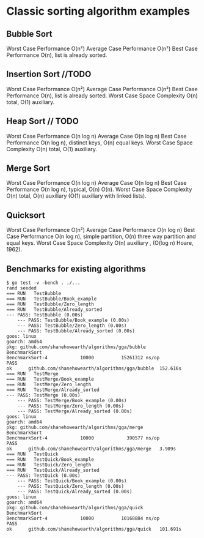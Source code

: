 # Classic sorting algorithm examples
## Bubble Sort
Worst Case Performance O(n²)
Average Case Performance O(n²)
Best Case Performance O(n), list is already sorted.

## Insertion Sort //TODO
Worst Case Performance O(n²)
Average Case Performance O(n²)
Best Case Performance O(n), list is already sorted.
Worst Case Space Complexity O(n) total, O(1) auxiliary.

## Heap Sort // TODO
Worst Case Performance O(n log n)
Average Case O(n log n)
Best Case Performance O(n log n), distinct keys, O(n) equal keys.
Worst Case Space Complexity O(n) total, O(1) auxiliary.

## Merge Sort
Worst Case Performance O(n log n)
Average Case O(n log n)
Best Case Performance O(n log n), typical, O(n) O(n).
Worst Case Space Complexity O(n) total, O(n) auxiliary (O(1) auxiliary with linked lists).

## Quicksort
Worst Case Performance O(n²)
Average Case Performance O(n log n)
Best Case Performance O(n log n), simple partition, O(n) three way partition and equal keys.
Worst Case Space Complexity O(n) auxiliary , (O(log n) Hoare, 1962).

## Benchmarks for existing algorithms
``` shell
$ go test -v -bench . ./...
rand seeded
=== RUN   TestBubble
=== RUN   TestBubble/Book_example
=== RUN   TestBubble/Zero_length
=== RUN   TestBubble/Already_sorted
--- PASS: TestBubble (0.00s)
    --- PASS: TestBubble/Book_example (0.00s)
    --- PASS: TestBubble/Zero_length (0.00s)
    --- PASS: TestBubble/Already_sorted (0.00s)
goos: linux
goarch: amd64
pkg: github.com/shanehowearth/algorithms/gga/bubble
BenchmarkSort
BenchmarkSort-4            10000          15261312 ns/op
PASS
ok      github.com/shanehowearth/algorithms/gga/bubble  152.616s
=== RUN   TestMerge
=== RUN   TestMerge/Book_example
=== RUN   TestMerge/Zero_length
=== RUN   TestMerge/Already_sorted
--- PASS: TestMerge (0.00s)
    --- PASS: TestMerge/Book_example (0.00s)
    --- PASS: TestMerge/Zero_length (0.00s)
    --- PASS: TestMerge/Already_sorted (0.00s)
goos: linux
goarch: amd64
pkg: github.com/shanehowearth/algorithms/gga/merge
BenchmarkSort
BenchmarkSort-4            10000            390577 ns/op
PASS
ok      github.com/shanehowearth/algorithms/gga/merge   3.909s
=== RUN   TestQuick
=== RUN   TestQuick/Book_example
=== RUN   TestQuick/Zero_length
=== RUN   TestQuick/Already_sorted
--- PASS: TestQuick (0.00s)
    --- PASS: TestQuick/Book_example (0.00s)
    --- PASS: TestQuick/Zero_length (0.00s)
    --- PASS: TestQuick/Already_sorted (0.00s)
goos: linux
goarch: amd64
pkg: github.com/shanehowearth/algorithms/gga/quick
BenchmarkSort
BenchmarkSort-4            10000          10168884 ns/op
PASS
ok      github.com/shanehowearth/algorithms/gga/quick   101.691s
```
